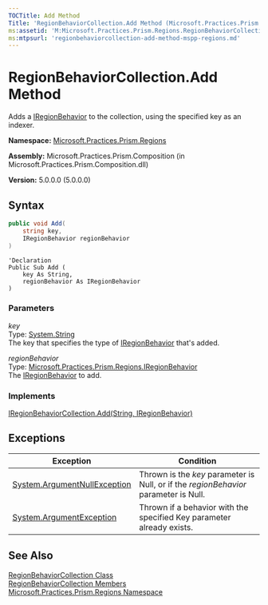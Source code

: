 ```yaml
---
TOCTitle: Add Method
Title: 'RegionBehaviorCollection.Add Method (Microsoft.Practices.Prism.Regions)'
ms:assetid: 'M:Microsoft.Practices.Prism.Regions.RegionBehaviorCollection.Add(System.String,Microsoft.Practices.Prism.Regions.IRegionBehavior)'
ms:mtpsurl: 'regionbehaviorcollection-add-method-mspp-regions.md'
---
```



# RegionBehaviorCollection.Add Method

Adds a [IRegionBehavior](/patterns-practices/reference/iregionbehavior-interface-mspp-regions) to the collection, using the specified key as an indexer.

**Namespace:** [Microsoft.Practices.Prism.Regions](/patterns-practices/reference/mspp-regions-namespace)

**Assembly:** Microsoft.Practices.Prism.Composition (in Microsoft.Practices.Prism.Composition.dll)

**Version:** 5.0.0.0 (5.0.0.0)

## Syntax

~~~C#
public void Add(
	string key,
	IRegionBehavior regionBehavior
)
~~~
~~~VB
'Declaration
Public Sub Add ( 
	key As String,
	regionBehavior As IRegionBehavior
)
~~~

### Parameters

_key_  
Type: [System.String](http://msdn.microsoft.com/en-us/library/s1wwdcbf)  
The key that specifies the type of [IRegionBehavior](/patterns-practices/reference/iregionbehavior-interface-mspp-regions) that's added.

_regionBehavior_  
Type: [Microsoft.Practices.Prism.Regions.IRegionBehavior](/patterns-practices/reference/iregionbehavior-interface-mspp-regions)  
The [IRegionBehavior](/patterns-practices/reference/iregionbehavior-interface-mspp-regions) to add.

### Implements

[IRegionBehaviorCollection.Add(String, IRegionBehavior)](/patterns-practices/reference/iregionbehaviorcollection-add-method-mspp-regions)

## Exceptions


| Exception                                                                             | Condition                                                                        |
|---------------------------------------------------------------------------------------|----------------------------------------------------------------------------------|
| [System.ArgumentNullException](http://msdn.microsoft.com/en-us/library/27426hcy) | Thrown is the _key_ parameter is Null, or if the _regionBehavior_ parameter is Null. |
| [System.ArgumentException](http://msdn.microsoft.com/en-us/library/3w1b3114)     | Thrown if a behavior with the specified Key parameter already exists.            |

## See Also

[RegionBehaviorCollection Class](/patterns-practices/reference/regionbehaviorcollection-class-mspp-regions)<br/>
[RegionBehaviorCollection Members](/patterns-practices/reference/regionbehaviorcollection-members-mspp-regions)<br/>
[Microsoft.Practices.Prism.Regions Namespace](/patterns-practices/reference/mspp-regions-namespace)<br/>